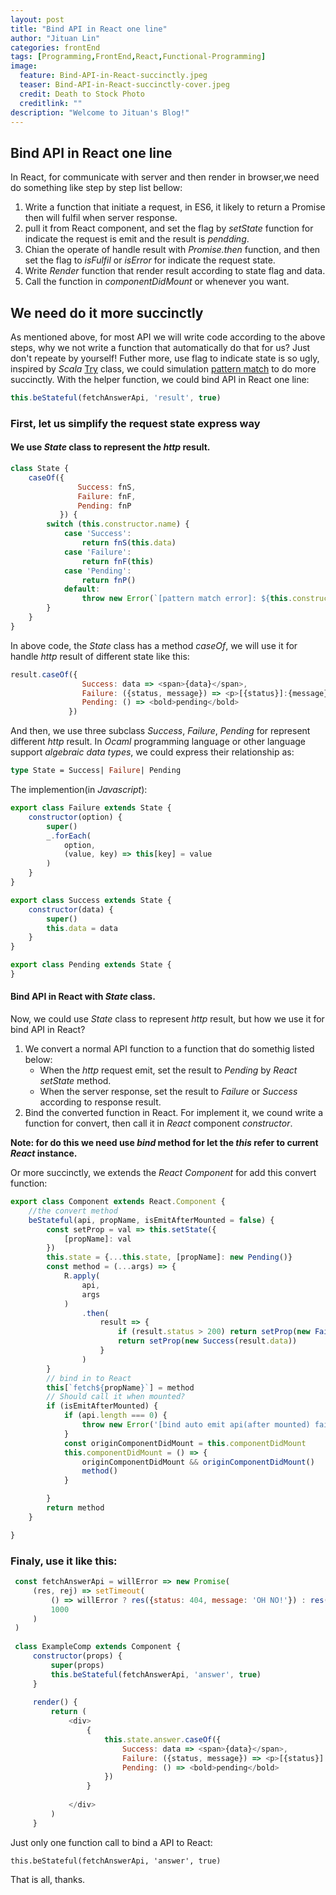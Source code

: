 ```yaml
---
layout: post
title: "Bind API in React one line"
author: "Jituan Lin"
categories: frontEnd
tags: [Programming,FrontEnd,React,Functional-Programming]
image:
  feature: Bind-API-in-React-succinctly.jpeg
  teaser: Bind-API-in-React-succinctly-cover.jpeg
  credit: Death to Stock Photo
  creditlink: ""
description: "Welcome to Jituan's Blog!"  
---
```


## Bind API in React one line
In React, for communicate with server and then render in browser,we need do something like step by step list bellow:
1. Write a function that initiate a request, in ES6, it likely to return a Promise then will fulfil when server response.
2. pull it from React component, and set the flag by *setState* function  for indicate the request is emit and the result is *pendding*.
3. Chian the operate of handle result with *Promise.then* function, and then set the flag to *isFulfil* or *isError* for indicate the request state.
4. Write *Render* function that render result according to state flag and data.
5. Call the function in *componentDidMount* or whenever you want.

## We need do it more succinctly
As mentioned above, for most API we will write code according to the above steps, why we not write a function that automatically do that for us? Just don't repeate by yourself! Futher more, use flag to indicate state is so ugly, inspired by *Scala* [Try](http://www.scala-lang.org/api/2.9.3/scala/util/Try.html]) class, we could simulation [pattern match](https://docs.scala-lang.org/tour/pattern-matching.html) to do more succinctly. With the helper function, we could bind API in React one line:
```js
this.beStateful(fetchAnswerApi, 'result', true)
```

### First, let us simplify the request state express way
#### We use *State* class to represent the *http* result.
```js
class State {
    caseOf({
               Success: fnS,
               Failure: fnF,
               Pending: fnP
           }) {
        switch (this.constructor.name) {
            case 'Success':
                return fnS(this.data)
            case 'Failure':
                return fnF(this)
            case 'Pending':
                return fnP()
            default:
                throw new Error(`[pattern match error]: ${this.constructor.name} is not sub class of State`)
        }
    }
}
```
In above code, the *State* class has a method *caseOf*, we will use it for handle *http* result of different state like this:
```js
result.caseOf({
                Success: data => <span>{data}</span>,
                Failure: ({status, message}) => <p>[{status}]:{message}</p>,
                Pending: () => <bold>pending</bold>
             })
 ```
And then, we use three subclass *Success*, *Failure*, *Pending* for represent different *http* result. In *Ocaml* programming language or other language support *algebraic data types*, we could express their relationship as:
```Ocaml
type State = Success| Failure| Pending
```
The implemention(in *Javascript*):

```js
export class Failure extends State {
    constructor(option) {
        super()
        _.forEach(
            option,
            (value, key) => this[key] = value
        )
    }
}

export class Success extends State {
    constructor(data) {
        super()
        this.data = data
    }
}

export class Pending extends State {
}
```

#### Bind API in React with *State* class.
Now, we could use *State* class to represent *http* result, but how we use it for bind API in React? 
1. We convert a normal API function to a function that do somethig listed below:
    - When the *http* request emit, set the result to *Pending* by *React* *setState* method.
    - When the server response, set the result to *Failure* or *Success* according to response result.
2. Bind the converted function in React.
For implement it, we cound write a function for convert, then call it in *React* component *constructor*. 

**Note: for do this we need use *bind* method for let the *this* refer to current *React* instance.**

Or more succinctly, we extends the *React* *Component* for add this convert function:

```js
export class Component extends React.Component {
    //the convert method
    beStateful(api, propName, isEmitAfterMounted = false) {
        const setProp = val => this.setState({
            [propName]: val
        })
        this.state = {...this.state, [propName]: new Pending()}
        const method = (...args) => {
            R.apply(
                api,
                args
            )
                .then(
                    result => {
                        if (result.status > 200) return setProp(new Failure(result))
                        return setProp(new Success(result.data))
                    }
                )
        }
        // bind in to React
        this[`fetch${propName}`] = method
        // Should call it when mounted?
        if (isEmitAfterMounted) {
            if (api.length === 0) {
                throw new Error('[bind auto emit api(after mounted) failure]:the bind api has arguments')
            }
            const originComponentDidMount = this.componentDidMount
            this.componentDidMount = () => {
                originComponentDidMount && originComponentDidMount()
                method()
            }

        }
        return method
    }

}
```

### Finaly, use it like this:
```js
 const fetchAnswerApi = willError => new Promise(
     (res, rej) => setTimeout(
         () => willError ? res({status: 404, message: 'OH NO!'}) : res({status: 200, data: 42}),
         1000
     )
 )
 
 class ExampleComp extends Component {
     constructor(props) {
         super(props)
         this.beStateful(fetchAnswerApi, 'answer', true)
     }
 
     render() {
         return (
             <div>
                 {
                     this.state.answer.caseOf({
                         Success: data => <span>{data}</span>,
                         Failure: ({status, message}) => <p>[{status}]:{message}</p>,
                         Pending: () => <bold>pending</bold>
                     })
                 }
 
             </div>
         )
     }
```
Just only one function call to bind a API to React:
```
this.beStateful(fetchAnswerApi, 'answer', true)
```

That is all, thanks.


